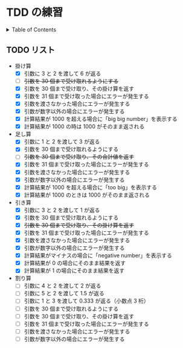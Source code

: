 # TDD の練習

<!-- START doctoc generated TOC please keep comment here to allow auto update -->
<!-- DON'T EDIT THIS SECTION, INSTEAD RE-RUN doctoc TO UPDATE -->
<details>
<summary>Table of Contents</summary>

- [TODO リスト](#todo-%E3%83%AA%E3%82%B9%E3%83%88)

</details>
<!-- END doctoc generated TOC please keep comment here to allow auto update -->

## TODO リスト

- 掛け算
  - [x] 引数に 3 と 2 を渡して 6 が返る
  - [ ] ~~引数を 30 個まで受け取れるようにする~~
  - [x] 引数を 30 個まで受け取り、その掛け算を返す
  - [x] 引数を 31 個まで受け取った場合にエラーが発生する
  - [x] 引数を渡さなかった場合にエラーが発生する
  - [x] 引数が数字以外の場合にエラーが発生する
  - [x] 計算結果が 1000 を超える場合に「big big number」を表示する
  - [x] 計算結果が 1000 の時は 1000 がそのまま返される
- 足し算
  - [x] 引数に 1 と 2 を渡して 3 が返る
  - [x] 引数を 30 個まで受け取れるようにする
  - [ ] ~~引数を 30 個まで受け取り、その合計値を返す~~
  - [x] 引数を 31 個まで受け取った場合にエラーが発生する
  - [x] 引数を渡さなかった場合にエラーが発生する
  - [x] 引数が数字以外の場合にエラーが発生する
  - [x] 計算結果が 1000 を超える場合に「too big」を表示する
  - [x] 計算結果が 1000 のときは 1000 がそのまま返される
- 引き算
  - [x] 引数に 3 と 2 を渡して 1 が返る
  - [x] 引数を 30 個まで受け取れるようにする
  - [x] ~~引数を 30 個まで受け取り、その掛け算を返す~~
  - [x] 引数を 31 個まで受け取った場合にエラーが発生する
  - [x] 引数を渡さなかった場合にエラーが発生する
  - [x] 引数が数字以外の場合にエラーが発生する
  - [x] 計算結果がマイナスの場合に「negative number」を表示する
  - [x] 計算結果が 0 の場合にそのまま結果を返す
  - [x] 計算結果が 1 の場合にそのまま結果を返す
- 割り算
  - [ ] 引数に 4 と 2 を渡して 2 が返る
  - [ ] 引数に 5 と 2 を渡して 1.5 が返る
  - [ ] 引数に 1 と 3 を渡して 0.333 が返る（小数点 3 桁）
  - [ ] 引数を 30 個まで受け取れるようにする
  - [ ] 引数を 30 個まで受け取り、その掛け算を返す
  - [ ] 引数を 31 個まで受け取った場合にエラーが発生する
  - [ ] 引数を渡さなかった場合にエラーが発生する
  - [ ] 引数が数字以外の場合にエラーが発生する
